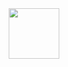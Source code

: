 <div id="header" align="center">
    <img src="https://tenor.com/view/bahroo-hacker-panda-hacking-cool-gif-15741061" width="100"/>
</div>
